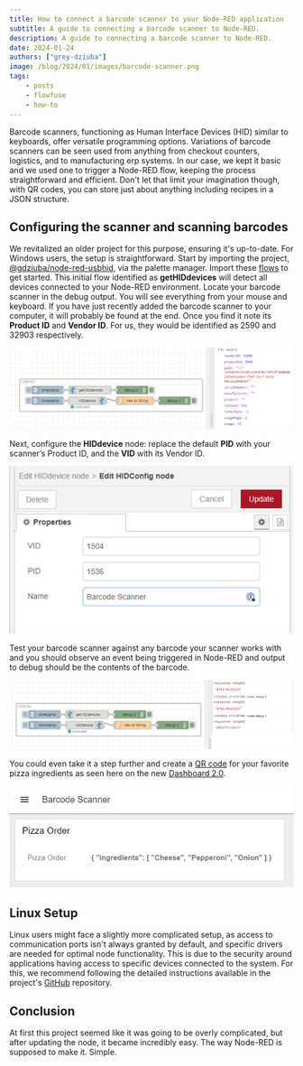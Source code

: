 ```yaml
---
title: How to connect a barcode scanner to your Node-RED application
subtitle: A guide to connecting a barcode scanner to Node-RED.
description: A guide to connecting a barcode scanner to Node-RED.
date: 2024-01-24
authors: ["grey-dziuba"]
image: /blog/2024/01/images/barcode-scanner.png
tags:
    - posts
    - flowfuse
    - how-to
---
```


Barcode scanners, functioning as Human Interface Devices (HID) similar to keyboards, offer versatile programming options.  Variations of barcode scanners can be seen used from anything from checkout counters, logistics, and to manufacturing erp systems. In our case, we kept it basic and we used one to trigger a Node-RED flow, keeping the process straightforward and efficient.  Don't let that limit your imagination though, with QR codes, you can store just about anything including recipes in a JSON structure.

<!--more-->

## Configuring the scanner and scanning barcodes

We revitalized an older project for this purpose, ensuring it's up-to-date. For Windows users, the setup is straightforward. Start by importing the project, [@gdziuba/node-red-usbhid](https://flows.nodered.org/node/@gdziuba/node-red-usbhid), via the palette manager.  Import these [flows](https://flows.nodered.org/flow/3e08565bc0e024e81325dc028c5da792) to get started.  This initial flow identified as **getHIDdevices** will detect all devices connected to your Node-RED environment. Locate your barcode scanner  in the debug output.  You will see everything from your mouse and keyboard.  If you have just recently added the barcode scanner to your computer, it will probably be found at the end.  Once you find it note its **Product ID** and **Vendor ID**.  For us, they would be identified as 2590 and 32903 respectively.

![USB HID Node-RED](./images/usbhid-barcode-node-red.png)

Next, configure the **HIDdevice** node: replace the default **PID** with your scanner’s Product ID, and the **VID** with its Vendor ID. 

![USB HID Config Node-RED](./images/usbhid-config-node-red.png)

Test your barcode scanner against any barcode your scanner works with and you should observe an event being triggered in Node-RED and output to debug should be the contents of the barcode.

![USB HID Scanned Barcode in Node-RED](./images/usbhid-scanned-barcode.png)

You could even take it a step further and create a [QR code](https://smalldev.tools/qr-code-generator-online) for your favorite pizza ingredients as seen here on the new [Dashboard 2.0](https://dashboard.flowfuse.com/). 

![USB HID Scanned Barcode Pizza Ingredients](./images/usbhid-qr-pizza-order.png)

## Linux Setup

Linux users might face a slightly more complicated setup, as access to communication ports isn't always granted by default, and specific drivers are needed for optimal node functionality. This is due to the security around applications having access to specific devices connected to the system. For this, we recommend following the detailed instructions available in the project's [GitHub](https://github.com/gdziuba/node-red-contrib-usbhid) repository.

## Conclusion

At first this project seemed like it was going to be overly complicated, but after updating the node, it became incredibly easy. The way Node-RED is supposed to make it. Simple.
